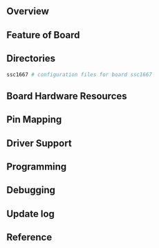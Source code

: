 ## Overview

## Feature of Board

## Directories
```sh
ssc1667 # configuration files for board ssc1667
```

## Board Hardware Resources

## Pin Mapping

## Driver Support

## Programming

## Debugging

## Update log

## Reference
